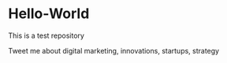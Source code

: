 # Hello-World
This is a test repository

Tweet me about digital marketing, innovations, startups, strategy
